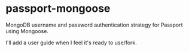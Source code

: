 passport-mongoose
=================

MongoDB username and password authentication strategy for Passport using Mongoose.

I'll add a user guide when I feel it's ready to use/fork.
